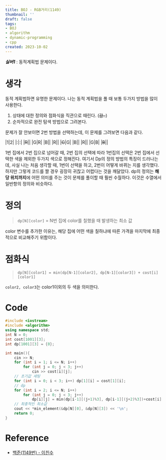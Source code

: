 ```yaml
---
title: BOJ - RGB거리(1149)
thumbnail: ''
draft: false
tags:
- BOJ
- algorithm
- dynamic-programming
- cpp
created: 2023-10-02
---
```


***실버1*** : 동적계획법 문제이다.

# 생각

동적 계획법하면 유명한 문제이다. 나는 동적 계획법을 풀 때 보통 두가지 방법을 많이 사용한다.

1. 상태에 대한 정의와 점화식을 직관으로 때린다. (~~감..~~)
1. 순차적으로 완전 탐색 방법으로 그려본다.

문제가 잘 안보이면 2번 방법을 선택하는데, 이 문제를 그려보면 다음과 같다.

|1|2|
|:|:|
|~~R~~||
|G|R|
|B||
|R||
|~~G~~|G|
|B||
|R||
|G|B|
|~~B~~||

1번 집에서 2번 집으로 넘어갈 때, 2번 집의 선택에 따라 1번집의 선택은 2번 집에서 선택한 색을 제외한 두가지 색으로 정해진다. 여기서 Dp의 정의 방법의 특징이 드러나는데, 사실 나는 처음 생각할 때, 1번이 선택을 하고, 2번이 어떻게 바뀌는 지를 생각했다. 하지만 그렇게 코드를 짤 경우 굉장히 귀찮고 어렵다는 것을 깨달았다. dp의 정의는 **해당 위치까지**에 어떤 의미를 주는 것이 문제를 풀이할 때 훨씬 수월하다. 이것은 수열에서 일반항의 정의와 비슷하다.

# 정의

 > 
 > `dp[N][color]` = N번 집에 color를 칠했을 때 발생하는 최소 값

color 변수를 추가한 이유는, 해당 집에 어떤 색을 칠하냐에 따른 가격을 마지막에 최종적으로 비교해주기 위함이다.

# 점화식

 > 
 > `dp[N][color1] = min(dp[N-1][color2], dp[N-1][color3]) + cost[i][color1]`

`color2, color3`는 color1이외의 두 색을 의미한다.

# Code

````c++
#include <iostream>
#include <algorithm>
using namespace std;
int N = 0;
int cost[1001][3];
int dp[1001][3] = {0};

int main(){
    cin >> N;
    for (int i = 1; i <= N; i++)
        for (int j = 0; j < 3; j++)
            cin >> cost[i][j];
    // 초기값 세팅
    for (int i = 0; i < 3; i++) dp[1][i] = cost[1][i];
    // dp
    for (int i = 2; i <= N; i++)
        for (int j = 0; j < 3; j++)
            dp[i][j] = min(dp[i-1][(j+1)%3], dp[i-1][(j+2)%3])+cost[i][j];
    // 최종적인 최소값
    cout << *min_element(&dp[N][0], &dp[N][3]) << '\n';
    return 0;
}
````

# Reference

* [백준(1149번) - 이친수](https://www.acmicpc.net/problem/1149)
